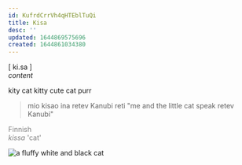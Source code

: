 ```yaml
---
id: KufrdCrrVh4qHTEblTuQi
title: Kisa
desc: ''
updated: 1644869575696
created: 1644861034380
---
```


[ ki.sa ]<br>
*content*

kity cat kitty cute cat purr  
>mio kisao ina retev Kanubi reti "me and the little cat speak retev Kanubi"

<span style="color:gray">Finnish<br>*kissa* 'cat'</span>

![a fluffy white and black cat](https://upload.wikimedia.org/wikipedia/commons/thumb/8/81/Norwegian_forest_cat.jpg/220px-Norwegian_forest_cat.jpg)
